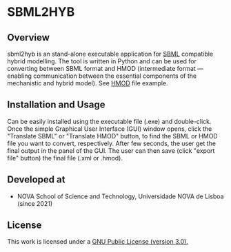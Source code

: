 # SBML2HYB
## Overview
sbml2hyb is an stand-alone executable application for [SBML](https://synonym.caltech.edu/) compatible hybrid modelling. The tool is written in Python and can be used for converting between SBML format and HMOD (intermediate format — enabling communication between the essential components of the mechanistic and hybrid model). See [HMOD](https://github.com/rs-costa/sbml2hyb/blob/main/models/chassagnole1hyb.hmod) file example.

## Installation and Usage
Can be easily installed using the executable file (.exe) and double-click.
Once the simple Graphical User Interface (GUI) window opens, click the "Translate SBML" or "Translate HMOD" button, to find the SBML or HMOD file you want to convert, respectively.  After few seconds, the user get the final output in the panel of the GUI. The user can then save (click "export file" button) the final file (.xml or .hmod).

## Developed at
- NOVA School of Science and Technology, Universidade NOVA de Lisboa (since 2021)

## License
This work is licensed under a <a href="https://www.gnu.org/licenses/gpl-3.0.html"> GNU Public License (version 3.0).</a>
